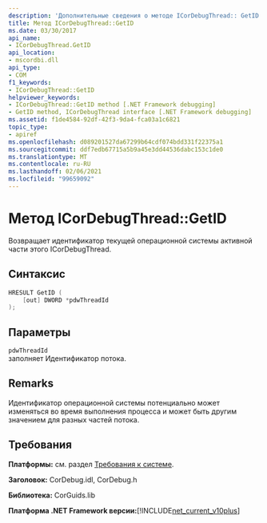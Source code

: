 ```yaml
---
description: 'Дополнительные сведения о методе ICorDebugThread:: GetID'
title: Метод ICorDebugThread::GetID
ms.date: 03/30/2017
api_name:
- ICorDebugThread.GetID
api_location:
- mscordbi.dll
api_type:
- COM
f1_keywords:
- ICorDebugThread::GetID
helpviewer_keywords:
- ICorDebugThread::GetID method [.NET Framework debugging]
- GetID method, ICorDebugThread interface [.NET Framework debugging]
ms.assetid: f1de4584-92df-42f3-9da4-fca03a1c6821
topic_type:
- apiref
ms.openlocfilehash: d089201527da67299b64cdf074bdd331f22375a1
ms.sourcegitcommit: ddf7edb67715a5b9a45e3dd44536dabc153c1de0
ms.translationtype: MT
ms.contentlocale: ru-RU
ms.lasthandoff: 02/06/2021
ms.locfileid: "99659092"
---
```

# <a name="icordebugthreadgetid-method"></a>Метод ICorDebugThread::GetID

Возвращает идентификатор текущей операционной системы активной части этого ICorDebugThread.  
  
## <a name="syntax"></a>Синтаксис  
  
```cpp  
HRESULT GetID (  
    [out] DWORD *pdwThreadId  
);  
```  
  
## <a name="parameters"></a>Параметры  

 `pdwThreadId`  
 заполняет Идентификатор потока.  
  
## <a name="remarks"></a>Remarks  

 Идентификатор операционной системы потенциально может изменяться во время выполнения процесса и может быть другим значением для разных частей потока.  
  
## <a name="requirements"></a>Требования  

 **Платформы:** см. раздел [Требования к системе](../../get-started/system-requirements.md).  
  
 **Заголовок:** CorDebug.idl, CorDebug.h  
  
 **Библиотека:** CorGuids.lib  
  
 **Платформа .NET Framework версии:**[!INCLUDE[net_current_v10plus](../../../../includes/net-current-v10plus-md.md)]
